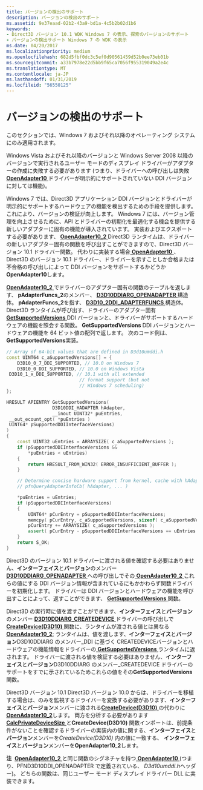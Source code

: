 ```yaml
---
title: バージョンの検出のサポート
description: バージョンの検出のサポート
ms.assetid: 9e37eaad-02b2-43a9-bd1a-4c5b2b02d1b6
keywords:
- Direct3D バージョン 10.1 WDK Windows 7 の表示、探索のバージョンのサポート
- バージョンの検出サポート Windows 7 の WDK の表示
ms.date: 04/20/2017
ms.localizationpriority: medium
ms.openlocfilehash: 682d5fbf0dc3c5ef0d90561459d52b0ee73eb01b
ms.sourcegitcommit: a33b7978e22d5bb9f65ca7056f955319049a2e4c
ms.translationtype: MT
ms.contentlocale: ja-JP
ms.lasthandoff: 01/31/2019
ms.locfileid: "56550125"
---
```

# <a name="version-discovery-support"></a>バージョンの検出のサポート


このセクションでは、Windows 7 およびそれ以降のオペレーティング システムにのみ適用されます。

Windows Vista およびそれ以降のバージョンと Windows Server 2008 以降のバージョンで実行されるユーザー モードのディスプレイ ドライバーがアダプターの作成に失敗する必要があります (つまり、ドライバーへの呼び出しは失敗[ **OpenAdapter10** ](https://msdn.microsoft.com/library/windows/hardware/ff568602)ドライバーが明示的にサポートされていない DDI バージョンに対しては機能)。

Windows 7 では、Direct3D アプリケーション DDI バージョンとドライバーが明示的にサポートするハードウェアの機能を検出するための手段を提供します。 これにより、バージョンの検証が向上します。 Windows 7 には、バージョン管理を向上させるために、API とドライバーの初期化を最適化する機会を提供する新しいアダプターに固有の機能が導入されています。 実装およびエクスポートする必要があります、 [ **OpenAdapter10\_2** ](https://msdn.microsoft.com/library/windows/hardware/ff568603) Direct3D ランタイムは、ドライバーの新しいアダプター固有の関数を呼び出すことができますので、Direct3D バージョン 10.1 ドライバー関数。 代わりに実装する場合[ **OpenAdapter10** ](https://msdn.microsoft.com/library/windows/hardware/ff568602) 、Direct3D のバージョン 10.1 ドライバー、ドライバーを示すことしか合格または不合格の呼び出しによって DDI バージョンをサポートするかどうか**OpenAdapter10**します。

[**OpenAdapter10\_2** ](https://msdn.microsoft.com/library/windows/hardware/ff568603)でドライバーのアダプター固有の関数のテーブルを返します、 **pAdapterFuncs\_2**のメンバー、 [ **D3D10DDIARG\_OPENADAPTER** ](https://msdn.microsoft.com/library/windows/hardware/ff541724)構造体。 **pAdapterFuncs\_2**を指す、 [ **D3D10\_2DDI\_ADAPTERFUNCS** ](https://msdn.microsoft.com/library/windows/hardware/ff541900)構造体。 Direct3D ランタイムが呼び出す、ドライバーのアダプター固有[ **GetSupportedVersions** ](https://msdn.microsoft.com/library/windows/hardware/ff566807) DDI バージョンと、ドライバーがサポートするハードウェアの機能を照会する関数。 **GetSupportedVersions** DDI バージョンとハードウェアの機能を 64 ビット値の配列で返します。 次のコード例は、 **GetSupportedVersions**実装。

```cpp
// Array of 64-bit values that are defined in D3d10umddi.h
const UINT64 c_aSupportedVersions[] = {
    D3D10_0_7_DDI_SUPPORTED, // 10.0 on Windows 7
    D3D10_0_DDI_SUPPORTED, // 10.0 on Windows Vista
 D3D10_1_x_DDI_SUPPORTED, // 10.1 with all extended 
                           // format support (but not
                           // Windows 7 scheduling)
};

HRESULT APIENTRY GetSupportedVersions(
                 D3D10DDI_HADAPTER hAdapter, 
                 __inout UINT32* puEntries,
 __out_ecount_opt( *puEntries ) 
 UINT64* pSupportedDDIInterfaceVersions)
)
{
    const UINT32 uEntries = ARRAYSIZE( c_aSupportedVersions );
    if (pSupportedDDIInterfaceVersions &&
        *puEntries < uEntries)
    {
        return HRESULT_FROM_WIN32( ERROR_INSUFFICIENT_BUFFER );
    }

    // Determine concise hardware support from kernel, cache with hAdapter.
    // pfnQueryAdapterInfoCb( hAdapter, ... )

    *puEntries = uEntries;
    if (pSupportedDDIInterfaceVersions)
    {
        UINT64* pCurEntry = pSupportedDDIInterfaceVersions;
        memcpy( pCurEntry, c_aSupportedVersions, sizeof( c_aSupportedVersions ) );
        pCurEntry += ARRAYSIZE( c_aSupportedVersions );
        assert( pCurEntry - pSupportedDDIInterfaceVersions == uEntries );
    }
    return S_OK;
}
```

Direct3D のバージョン 10.1 ドライバーに渡される値を確認する必要はありません、**インターフェイス**と**バージョン**のメンバー [ **D3D10DDIARG\_OPENADAPTER** ](https://msdn.microsoft.com/library/windows/hardware/ff541724)への呼び出しでその[ **OpenAdapter10\_2** ](https://msdn.microsoft.com/library/windows/hardware/ff568603)これらの値にする DDI バージョン情報が含まれているにもかかわらず関数ドライバーを初期化します。 ドライバーは DDI バージョンとハードウェアの機能を呼び出すことによって、返すことができます、 [ **GetSupportedVersions** ](https://msdn.microsoft.com/library/windows/hardware/ff566807)関数。

Direct3D の実行時に値を渡すことができます、**インターフェイス**と**バージョン**のメンバー [ **D3D10DDIARG\_CREATEDEVICE** ](https://msdn.microsoft.com/library/windows/hardware/ff541664)ドライバーの呼び出しで[ **CreateDevice(D3D10)** ](https://msdn.microsoft.com/library/windows/hardware/ff540635)関数に、ランタイムが渡される値とは異なる[ **OpenAdapter10\_2**](https://msdn.microsoft.com/library/windows/hardware/ff568603); ランタイムは、値を渡します、**インターフェイス**と**バージョン**D3D10DDIARG のメンバー\_DDI に基づく CREATEDEVICEバージョンとハードウェアの機能情報をドライバーの[ **GetSupportedVersions** ](https://msdn.microsoft.com/library/windows/hardware/ff566807)ランタイムに返されます。 ドライバーに渡される値を検証する必要はありません、**インターフェイス**と**バージョン**D3D10DDIARG のメンバー\_CREATEDEVICE ドライバーのサポートをすでに示されているためこれらの値をその**GetSupportedVersions**関数。

Direct3D バージョン 10.1 Direct3D バージョン 10.0 からは、ドライバーを移植する場合は、のみを監視するドライバーを変換する必要があります、**インターフェイス**と**バージョン**メンバーに渡される[**CreateDevice(D3D10)** ](https://msdn.microsoft.com/library/windows/hardware/ff540635)の代わりに[ **OpenAdapter10\_2**](https://msdn.microsoft.com/library/windows/hardware/ff568603)します。 両方を分析する必要があります[ **CalcPrivateDeviceSize** ](https://msdn.microsoft.com/library/windows/hardware/ff538288)と**CreateDevice(D3D10)** 関数インポートは、前提条件がないことを確認するドライバーの実装内の値に関する、**インターフェイス**と**バージョン**メンバーを*CreateDevice(D3D10)* 内の値に一致する、 **インターフェイス**と**バージョン**メンバーを**OpenAdapter10\_2**します。

**注**  [**OpenAdapter10\_2** ](https://msdn.microsoft.com/library/windows/hardware/ff568603)と同じ関数のシグネチャを持つ[ **OpenAdapter10** ](https://msdn.microsoft.com/library/windows/hardware/ff568602) (つまり、PFND3D10DDI\_OPENADAPTER で定義されている、 *D3d10umddi.h*ヘッダー)。 どちらの関数は、同じユーザー モード ディスプレイ ドライバー DLL に実装できます。

 

 

 





